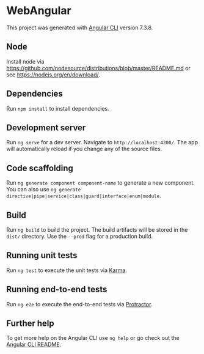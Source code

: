 # WebAngular

This project was generated with [Angular CLI](https://github.com/angular/angular-cli) version 7.3.8.

## Node
Install node via <https://github.com/nodesource/distributions/blob/master/README.md> or see <https://nodejs.org/en/download/>.

## Dependencies

Run `npm install` to install dependencies.

## Development server

Run `ng serve` for a dev server. Navigate to `http://localhost:4200/`. The app will automatically reload if you change
any of the source files.

## Code scaffolding

Run `ng generate component component-name` to generate a new component. You can also
use `ng generate directive|pipe|service|class|guard|interface|enum|module`.

## Build

Run `ng build` to build the project. The build artifacts will be stored in the `dist/` directory. Use the `--prod` flag
for a production build.

## Running unit tests

Run `ng test` to execute the unit tests via [Karma](https://karma-runner.github.io).

## Running end-to-end tests

Run `ng e2e` to execute the end-to-end tests via [Protractor](http://www.protractortest.org/).

## Further help

To get more help on the Angular CLI use `ng help` or go check out
the [Angular CLI README](https://github.com/angular/angular-cli/blob/master/README.md).

